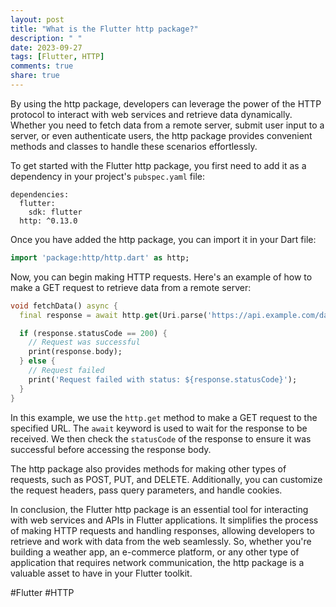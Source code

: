 ```yaml
---
layout: post
title: "What is the Flutter http package?"
description: " "
date: 2023-09-27
tags: [Flutter, HTTP]
comments: true
share: true
---
```


By using the http package, developers can leverage the power of the HTTP protocol to interact with web services and retrieve data dynamically. Whether you need to fetch data from a remote server, submit user input to a server, or even authenticate users, the http package provides convenient methods and classes to handle these scenarios effortlessly.

To get started with the Flutter http package, you first need to add it as a dependency in your project's `pubspec.yaml` file:

```
dependencies:
  flutter:
    sdk: flutter
  http: ^0.13.0
```

Once you have added the http package, you can import it in your Dart file:

```dart
import 'package:http/http.dart' as http;
```

Now, you can begin making HTTP requests. Here's an example of how to make a GET request to retrieve data from a remote server:

```dart
void fetchData() async {
  final response = await http.get(Uri.parse('https://api.example.com/data'));

  if (response.statusCode == 200) {
    // Request was successful
    print(response.body);
  } else {
    // Request failed
    print('Request failed with status: ${response.statusCode}');
  }
}
```

In this example, we use the `http.get` method to make a GET request to the specified URL. The `await` keyword is used to wait for the response to be received. We then check the `statusCode` of the response to ensure it was successful before accessing the response body.

The http package also provides methods for making other types of requests, such as POST, PUT, and DELETE. Additionally, you can customize the request headers, pass query parameters, and handle cookies.

In conclusion, the Flutter http package is an essential tool for interacting with web services and APIs in Flutter applications. It simplifies the process of making HTTP requests and handling responses, allowing developers to retrieve and work with data from the web seamlessly. So, whether you're building a weather app, an e-commerce platform, or any other type of application that requires network communication, the http package is a valuable asset to have in your Flutter toolkit.

#Flutter #HTTP